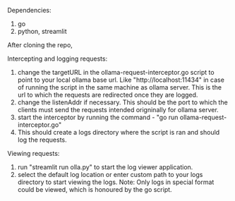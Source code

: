 Dependencies:
1) go
2) python, streamlit

After cloning the repo,

Intercepting and logging requests:
1) change the targetURL in the ollama-request-interceptor.go script to point to your local ollama base url. Like "http://localhost:11434" in case of running the script in the same machine as ollama server. This is the url to which the requests are redirected once they are logged.
2) change the listenAddr if necessary. This should be the port to which the clients must send the requests intended origninally for ollama server.
3) start the interceptor by running the command - "go run ollama-request-interceptor.go"
4) This should create a logs directory where the script is ran and should log the requests.

Viewing requests:
1) run "streamlit run olla.py" to start the log viewer application. 
2) select the default log location or enter custom path to your logs directory to start viewing the logs.
Note: Only logs in special format could be viewed, which is honoured by the go script.
  

